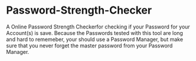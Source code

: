 # Password-Strength-Checker
A Online Password Strength Checkerfor checking if your Password for your Account(s) is save.
Because the Passwords tested with this tool are long and hard to rememeber, your should use a Password Manager, but make sure that you never forget the master password from your Password Manager. 

